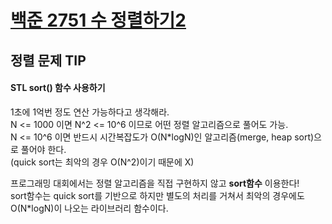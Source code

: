[백준 2751 수 정렬하기2](https://www.acmicpc.net/problem/2751)
======================
정렬 문제 TIP
---------------------
#### STL sort() 함수 사용하기
  
1초에 1억번 정도 연산 가능하다고 생각해라.  
N <= 1000 이면 N^2 <= 10^6 이므로 어떤 정렬 알고리즘으로 풀어도 가능.  
N <= 10^6 이면 반드시 시간복잡도가 O(N*logN)인 알고리즘(merge, heap sort)으로 풀어야 한다.  
(quick sort는 최악의 경우 O(N^2)이기 때문에 X)
  
프로그래밍 대회에서는 정렬 알고리즘을 직접 구현하지 않고 **sort함수** 이용한다!  
sort함수는 quick sort를 기반으로 하지만 별도의 처리를 거쳐서 최악의 경우에도 O(N*logN)이 나오는 라이브러리 함수이다. 